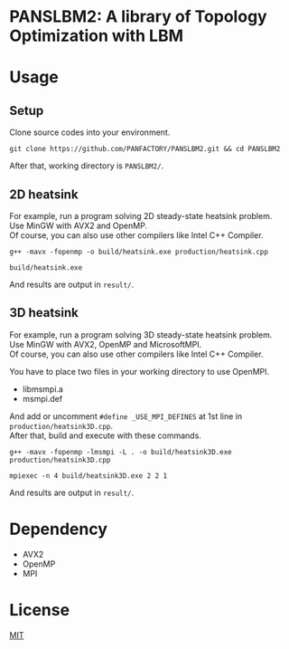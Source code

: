 # PANSLBM2: A library of Topology Optimization with LBM

# Usage

## Setup

Clone source codes into your environment.

```
git clone https://github.com/PANFACTORY/PANSLBM2.git && cd PANSLBM2
```

After that, working directory is ```PANSLBM2/```.

## 2D heatsink

For example, run a program solving 2D steady-state heatsink problem.  
Use MinGW with AVX2 and OpenMP.  
Of course, you can also use other compilers like Intel C++ Compiler.

```
g++ -mavx -fopenmp -o build/heatsink.exe production/heatsink.cpp
```
```
build/heatsink.exe
```
And results are output in ```result/```.

## 3D heatsink

For example, run a program solving 3D steady-state heatsink problem.  
Use MinGW with AVX2, OpenMP and MicrosoftMPI.  
Of course, you can also use other compilers like Intel C++ Compiler.  

You have to place two files in your working directory to use OpenMPI.  
- libmsmpi.a
- msmpi.def

And add or uncomment ```#define _USE_MPI_DEFINES``` at 1st line in ```production/heatsink3D.cpp```.  
After that, build and execute with these commands.
```
g++ -mavx -fopenmp -lmsmpi -L . -o build/heatsink3D.exe production/heatsink3D.cpp
```
```
mpiexec -n 4 build/heatsink3D.exe 2 2 1
```
And results are output in ```result/```.

# Dependency

- AVX2
- OpenMP
- MPI

# License

[MIT](./LICENSE)